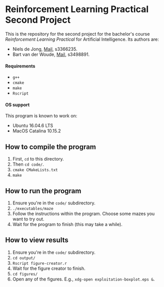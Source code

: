 # Reinforcement Learning Practical Second Project

This is the repository for the second project for the bachelor's course _Reinforcement Learning Practical_
for Artificial Intelligence. Its authors are:
* Niels de Jong, [Mail](mailto:n.a.de.jong@student.rug.nl), s3366235.
* Bart van der Woude, [Mail](mailto:b.r.van.der.woude@student.rug.nl), s3498891.

#### Requirements

* `g++`
* `cmake`
* `make`
* `Rscript`

#### OS support

This program is known to work on:

* Ubuntu 16.04.6 LTS
* MacOS Catalina 10.15.2

## How to compile the program

1. First, `cd` to this directory.
2. Then `cd code/`.
3. `cmake CMakeLists.txt`
4. `make`

## How to run the program

1. Ensure you're in the `code/` subdirectory.
2. `./executables/maze`
3. Follow the instructions within the program. Choose some mazes you want to try out.
4. Wait for the program to finish (this may take a while).

## How to view results

1. Ensure you're in the `code/` subdirectory.
2. `cd output/`
3. `Rscript figure-creator.r`
4. Wait for the figure creator to finish.
5. `cd figures/`
6. Open any of the figures. E.g., `xdg-open exploitation-boxplot.eps &`.
